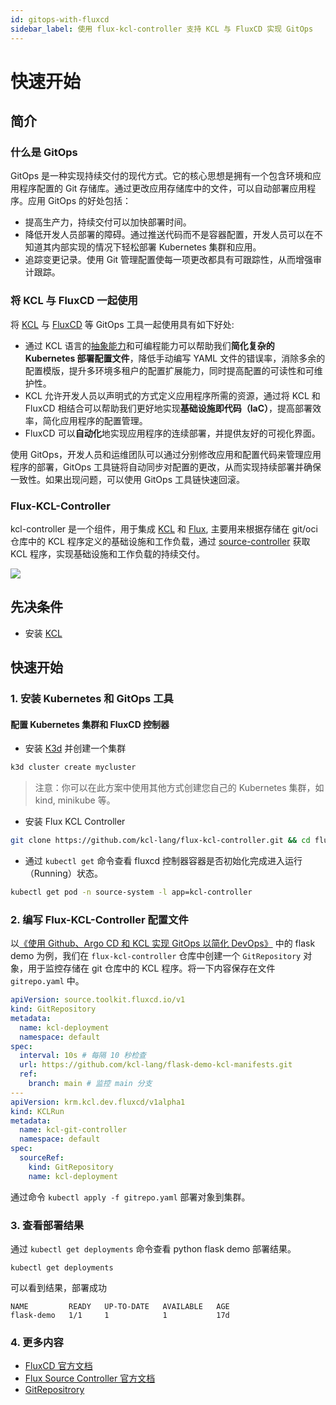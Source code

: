 ```yaml
---
id: gitops-with-fluxcd
sidebar_label: 使用 flux-kcl-controller 支持 KCL 与 FluxCD 实现 GitOps
---
```


# 快速开始

## 简介

### 什么是 GitOps

GitOps 是一种实现持续交付的现代方式。它的核心思想是拥有一个包含环境和应用程序配置的 Git 存储库。通过更改应用存储库中的文件，可以自动部署应用程序。应用 GitOps 的好处包括：

- 提高生产力，持续交付可以加快部署时间。
- 降低开发人员部署的障碍。通过推送代码而不是容器配置，开发人员可以在不知道其内部实现的情况下轻松部署 Kubernetes 集群和应用。
- 追踪变更记录。使用 Git 管理配置使每一项更改都具有可跟踪性，从而增强审计跟踪。

### 将 KCL 与 FluxCD 一起使用

将 [KCL](https://github.com/kcl-lang/kcl) 与 [FluxCD](https://github.com/fluxcd/flux2) 等 GitOps 工具一起使用具有如下好处:

- 通过 KCL 语言的[抽象能力](/docs/user_docs/guides/abstraction)和可编程能力可以帮助我们**简化复杂的 Kubernetes 部署配置文件**，降低手动编写 YAML 文件的错误率，消除多余的配置模版，提升多环境多租户的配置扩展能力，同时提高配置的可读性和可维护性。
- KCL 允许开发人员以声明式的方式定义应用程序所需的资源，通过将 KCL 和 FluxCD 相结合可以帮助我们更好地实现**基础设施即代码（IaC）**，提高部署效率，简化应用程序的配置管理。
- FluxCD 可以**自动化**地实现应用程序的连续部署，并提供友好的可视化界面。

使用 GitOps，开发人员和运维团队可以通过分别修改应用和配置代码来管理应用程序的部署，GitOps 工具链将自动同步对配置的更改，从而实现持续部署并确保一致性。如果出现问题，可以使用 GitOps 工具链快速回滚。

### Flux-KCL-Controller

kcl-controller 是一个组件，用于集成 [KCL](https://github.com/kcl-lang/kcl) 和 [Flux](https://github.com/fluxcd/flux2), 主要用来根据存储在 git/oci 仓库中的 KCL 程序定义的基础设施和工作负载，通过 [source-controller](https://github.com/fluxcd/source-controller) 获取 KCL 程序，实现基础设施和工作负载的持续交付。

![](/img/docs/user_docs/guides/cd-integration/kcl-flux.png)

## 先决条件

- 安装 [KCL](https://kcl-lang.io/docs/user_docs/getting-started/install)

## 快速开始

### 1. 安装 Kubernetes 和 GitOps 工具

#### 配置 Kubernetes 集群和 FluxCD 控制器

- 安装 [K3d](https://github.com/k3d-io/k3d) 并创建一个集群

```bash
k3d cluster create mycluster
```

> 注意：你可以在此方案中使用其他方式创建您自己的 Kubernetes 集群，如 kind, minikube 等。

- 安装 Flux KCL Controller

```bash
git clone https://github.com/kcl-lang/flux-kcl-controller.git && cd flux-kcl-controller && make deploy
```

- 通过 `kubectl get` 命令查看 fluxcd 控制器容器是否初始化完成进入运行（Running）状态。

```bash
kubectl get pod -n source-system -l app=kcl-controller
```

### 2. 编写 Flux-KCL-Controller 配置文件

以[《使用 Github、Argo CD 和 KCL 实现 GitOps 以简化 DevOps》](https://kcl-lang.io/zh-CN/blog/2023-07-31-kcl-github-argocd-gitops/) 中的 flask demo 为例，我们在 `flux-kcl-controller` 仓库中创建一个 `GitRepository` 对象，用于监控存储在 git 仓库中的 KCL 程序。将一下内容保存在文件 `gitrepo.yaml` 中。

```yaml
apiVersion: source.toolkit.fluxcd.io/v1
kind: GitRepository
metadata:
  name: kcl-deployment
  namespace: default
spec:
  interval: 10s # 每隔 10 秒检查
  url: https://github.com/kcl-lang/flask-demo-kcl-manifests.git
  ref:
    branch: main # 监控 main 分支
---
apiVersion: krm.kcl.dev.fluxcd/v1alpha1
kind: KCLRun
metadata:
  name: kcl-git-controller
  namespace: default
spec:
  sourceRef:
    kind: GitRepository
    name: kcl-deployment
```

通过命令 `kubectl apply -f gitrepo.yaml` 部署对象到集群。

### 3. 查看部署结果

通过 `kubectl get deployments` 命令查看 python flask demo 部署结果。

```
kubectl get deployments
```

可以看到结果，部署成功

```
NAME         READY   UP-TO-DATE   AVAILABLE   AGE
flask-demo   1/1     1            1           17d
```

### 4. 更多内容

- [FluxCD 官方文档](https://toolkit.fluxcd.io/)
- [Flux Source Controller 官方文档](https://fluxcd.io/flux/components/source/)
- [GitRepositrory](https://fluxcd.io/flux/components/source/gitrepositories/)
